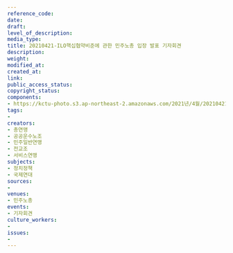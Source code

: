 ```yaml
---
reference_code: 
date: 
draft: 
level_of_description: 
media_type: 
title: 20210421-ILO핵십협약비준에 관한 민주노총 입장 발표 기자회견
description: 
weight: 
modified_at: 
created_at: 
link: 
public_access_status: 
copyright_status: 
components:
- https://kctu-photo.s3.ap-northeast-2.amazonaws.com/2021년/4월/20210421-ILO핵십협약비준에+관한+민주노총+입장+발표+기자회견/_1DX0045.jpg
tags:
- 
creators:
- 총연맹
- 공공운수노조
- 민주일반연맹
- 전교조
- 서비스연맹
subjects:
- 정치정책
- 국제연대
sources:
- 
venues:
- 민주노총
events:
- 기자회견
culture_workers:
- 
issues:
- 
---
```


